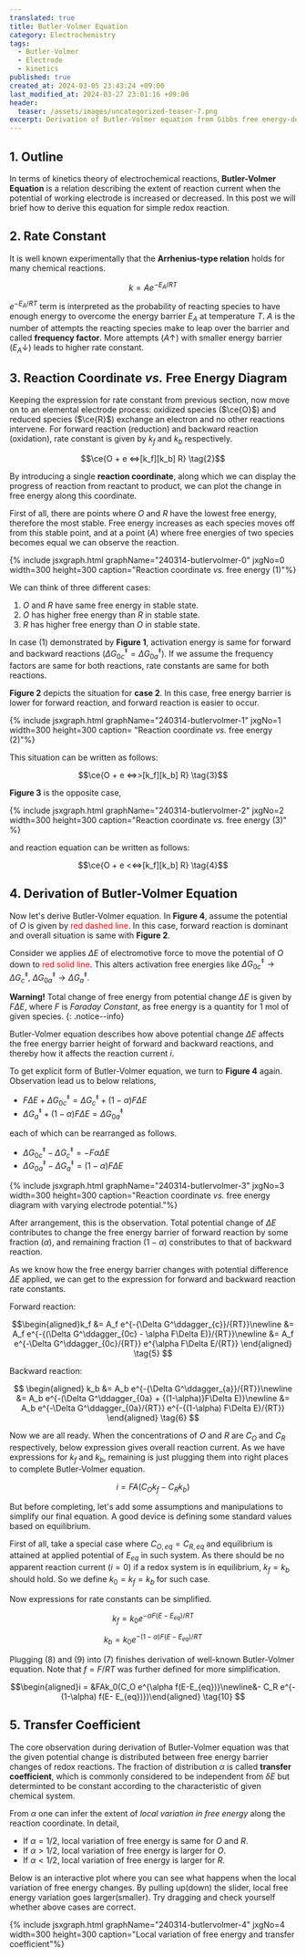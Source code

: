 ```yaml
---
translated: true
title: Butler-Volmer Equation
category: Electrochemistry
tags:
  - Butler-Volmer
  - Electrode
  - kinetics
published: true
created_at: 2024-03-05 23:43:24 +09:00
last_modified_at: 2024-03-27 23:01:16 +09:00
header:
  teaser: /assets/images/uncategorized-teaser-7.png
excerpt: Derivation of Butler-Volmer equation from Gibbs free energy-dependent expression of rate constants.
---
```


## 1. Outline

In terms of kinetics theory of electrochemical reactions, **Butler-Volmer Equation** is a relation describing the extent of reaction current when the potential of working electrode is increased or decreased.  In this post we will brief how to derive this equation for simple redox reaction.

## 2. Rate Constant

It is well known experimentally that the **Arrhenius-type relation** holds for many chemical reactions.

$$ k = Ae^{-E_A/RT} \tag{1}$$

$e^{-E_A/RT}$ term is interpreted as the probability of reacting species to have enough energy to overcome the energy barrier $E_A$ at temperature $T$.  $A$ is the number of attempts the reacting species make to leap over the barrier and called **frequency factor**.  More attempts ($A\uparrow$) with smaller energy barrier ($E_A\downarrow$) leads to higher rate constant.

## 3. Reaction Coordinate *vs.* Free Energy Diagram

Keeping the expression for rate constant from previous section, now move on to an elemental electrode process: oxidized species ($\ce{O}$) and reduced species ($\ce{R}$) exchange an electron and no other reactions intervene.  For forward reaction (reduction) and backward reaction (oxidation), rate constant is given by ${k_f}$ and ${k_b}$ respectively.

$$\ce{O + e <=>[k_f][k_b] R} \tag{2}$$

By introducing a single **reaction coordinate**, along which we can display the progress of reaction from reactant to product, we can plot the change in free energy along this coordinate.

First of all, there are points where $O$ and $R$ have the lowest free energy, therefore the most stable.  Free energy increases as each species moves off from this stable point, and at a point ($A$) where free energies of two species becomes equal we can observe the reaction.

{% include jsxgraph.html graphName="240314-butlervolmer-0" jxgNo=0 width=300 height=300 caption="Reaction coordinate *vs.* free energy (1)"%}

We can think of three different cases:
1. $O$ and $R$ have same free energy in stable state.
2. $O$ has higher free energy than $R$ in stable state.
3. $R$ has higher free energy than $O$ in stable state.

In case (1) demonstrated by **Figure 1**, activation energy is same for forward and backward reactions ($\Delta G^\ddagger_{0c}=\Delta G^\ddagger_{0a}$).  If we assume the frequency factors are same for both reactions, rate constants are same for both reactions.

**Figure 2** depicts the situation for **case 2**.  In this case, free energy barrier is lower for forward reaction, and forward reaction is easier to occur.

{% include jsxgraph.html graphName="240314-butlervolmer-1" jxgNo=1 width=300 height=300 caption= "Reaction coordinate *vs.* free energy (2)"%}

This situation can be written as follows:

$$\ce{O + e <=>>[k_f][k_b] R} \tag{3}$$

**Figure 3** is the opposite case,

{% include jsxgraph.html graphName="240314-butlervolmer-2" jxgNo=2 width=300 height=300 caption="Reaction coordinate *vs.* free energy (3)" %}

and reaction equation can be written as follows:

$$\ce{O + e <<=>[k_f][k_b] R} \tag{4}$$

## 4. Derivation of Butler-Volmer Equation

Now let's derive Butler-Volmer equation.  In **Figure 4**, assume the potential of $O$ is given by <font color='red'>red dashed line</font>.  In this case, forward reaction is dominant and overall situation is same with **Figure 2**.

Consider we applies $\Delta E$ of electromotive force to move the potential of $O$ down to <font color='red'>red solid line</font>.  This alters activation free energies like $\Delta G^\ddagger_{0c} \rightarrow \Delta G^\ddagger_{c}$, $\Delta G^\ddagger_{0a} \rightarrow \Delta G^\ddagger_{a}$.

**Warning!**  Total change of free energy from potential change $\Delta E$ is given by $F\Delta E$, where $F$ is *Faraday Constant*, as free energy is a quantity for 1 mol of given species.
{: .notice--info}

Butler-Volmer equation describes how above potential change $\Delta E$ affects the free energy barrier height of forward and backward reactions, and thereby how it affects the reaction current $i$.

To get explicit form of Butler-Volmer equation, we turn to **Figure 4** again.  Observation lead us to below relations,

- $F\Delta E + \Delta G^\ddagger_{0c} = \Delta G^\ddagger_c + (1-\alpha)F\Delta E$
- $\Delta G^\ddagger_{a} + (1-\alpha)F\Delta E =  \Delta G^\ddagger_{0a}$

each of which can be rearranged as follows.

- $\Delta G^\ddagger_{0c} -\Delta G^\ddagger_c = -F\alpha\Delta E$
- $\Delta G^\ddagger_{0a} - \Delta G^\ddagger_a = (1-\alpha)F\Delta E$

{% include jsxgraph.html graphName="240314-butlervolmer-3" jxgNo=3 width=300 height=300 caption="Reaction coordinate *vs.* free energy diagram with varying electrode potential."%}

After arrangement, this is the observation.  Total potential change of $\Delta E$ contributes to change the free energy barrier of forward reaction by some fraction ($\alpha$), and remaining fraction ($1-\alpha$) constributes to that of backward reaction.

As we know how the free energy barrier changes with potential difference $\Delta E$ applied, we can get to the expression for forward and backward reaction rate constants.

Forward reaction:

$$\begin{aligned}k_f &= A_f e^{-{\Delta G^\ddagger_{c}}/{RT}}\newline
&= A_f e^{-{(\Delta G^\ddagger_{0c} - \alpha F\Delta E)}/{RT}}\newline
&= A_f e^{-\Delta G^\ddagger_{0c}/{RT}} e^{\alpha F\Delta E/{RT}}
\end{aligned}  \tag{5}
$$

Backward reaction:

$$
\begin{aligned}
k_b &= A_b e^{-{\Delta G^\ddagger_{a}}/{RT}}\newline
&= A_b e^{-(\Delta G^\ddagger_{0a} + {(1-\alpha)}F\Delta E)}\newline
&= A_b e^{-\Delta G^\ddagger_{0a}/{RT}} e^{-{(1-\alpha) F\Delta E}/{RT}}
\end{aligned} \tag{6}
$$

Now we are all ready.  When the concentrations of $O$ and $R$ are $C_O$ and $C_R$ respectively, below expression gives overall reaction current.  As we have expressions for $k_f$ and $k_b$, remaining is just plugging them into right places to complete Butler-Volmer equation.

$$ i = FA({C_O}{k_f}-{C_R}{k_b}) \tag{7} $$

But before completing, let's add some assumptions and manipulations to simplify our final equation.  A good device is defining some standard values based on equilibrium.

First of all, take a special case where $C_{O, eq} = C_{R, eq}$ and equilibrium is attained at applied potential of $E_{eq}$ in such system.  As there should be no apparent reaction current ($i=0$) if a redox system is in equilibrium, $k_f = k_b$ should hold.  So we define $k_0 = k_f = k_b$ for such case.

Now expressions for rate constants can be simplified.

$$ k_f = k_0 e^{-{\alpha F(E-E_{eq})}/{RT}} \tag{8} $$

$$ k_b = k_0 e^{-{(1-\alpha) F(E-E_{eq})}/{RT}} \tag{9} $$

Plugging $(8)$ and $(9)$ into $(7)$ finishes derivation of well-known Butler-Volmer equation.  Note that $f = F/{RT}$ was further defined for more simplification. 

$$\begin{aligned}i = &FAk_0(C_O e^{\alpha f(E-E_{eq})}\newline&- C_R e^{-(1-\alpha) f(E- E_{eq})})\end{aligned} \tag{10} $$

## 5. Transfer Coefficient

The core observation during derivation of Butler-Volmer equation was that the given potential change is distributed between free energy barrier changes of redox reactions.  The fraction of distribution $\alpha$ is called **transfer coefficient**, which is commonly considered to be independent from $\delta E$ but determinted to be constant according to the characteristic of given chemical system.

From $\alpha$ one can infer the extent of *local variation in free energy*  along the reaction coordinate.  In detail,

- If $\alpha = 1/2$, local variation of free energy is same for $O$ and $R$.
- If $\alpha\gt 1/2$, local variation of free energy is larger for $O$.
- If $\alpha\lt 1/2$, local variation of free energy is larger for $R$.

Below is an interactive plot where you can see what happens when the local variation of free energy changes.  By pulling up(down) the slider, local free energy variation goes larger(smaller).  Try dragging and check yourself whether above cases are correct.

{% include jsxgraph.html graphName="240314-butlervolmer-4" jxgNo=4 width=300 height=300 caption="Local variation of free energy and transfer coefficient"%}